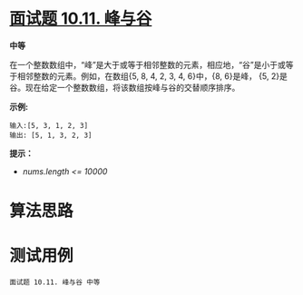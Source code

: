 # [面试题 10.11. 峰与谷][cnTitle]

**中等**

在一个整数数组中，“峰”是大于或等于相邻整数的元素，相应地，“谷”是小于或等于相邻整数的元素。例如，在数组{5, 8, 4, 2, 3, 4, 6}中，{8, 6}是峰， {5, 2}是谷。现在给定一个整数数组，将该数组按峰与谷的交替顺序排序。

**示例:** 

```
输入:[5, 3, 1, 2, 3]
输出: [5, 1, 3, 2, 3]

```

**提示：** 

-  *nums.length <= 10000* 




# 算法思路

# 测试用例
```
面试题 10.11. 峰与谷 中等
```

[cnTitle]: https://leetcode-cn.com/problems/peaks-and-valleys-lcci/
